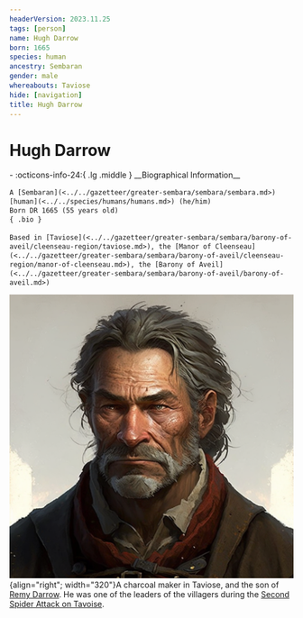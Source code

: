 ```yaml
---
headerVersion: 2023.11.25
tags: [person]
name: Hugh Darrow
born: 1665
species: human
ancestry: Sembaran
gender: male
whereabouts: Taviose
hide: [navigation]
title: Hugh Darrow
---
```

# Hugh Darrow
<div class="grid cards ext-narrow-margin ext-one-column" markdown>
- :octicons-info-24:{ .lg .middle } __Biographical Information__

    A [Sembaran](<../../gazetteer/greater-sembara/sembara/sembara.md>) [human](<../../species/humans/humans.md>) (he/him)  
    Born DR 1665 (55 years old)  
    { .bio }

    Based in [Taviose](<../../gazetteer/greater-sembara/sembara/barony-of-aveil/cleenseau-region/taviose.md>), the [Manor of Cleenseau](<../../gazetteer/greater-sembara/sembara/barony-of-aveil/cleenseau-region/manor-of-cleenseau.md>), the [Barony of Aveil](<../../gazetteer/greater-sembara/sembara/barony-of-aveil/barony-of-aveil.md>)
</div>


![Hugh Darrow](../../assets/hugh-darrow.png){align="right"; width="320"}A charcoal maker in Taviose, and the son of [Remy Darrow](<./remy-darrow.md>). He was one of the leaders of the villagers during the [Second Spider Attack on Tavoise](<../../events/1700s/1719/10/second-spider-attack-on-tavoise.md>).

